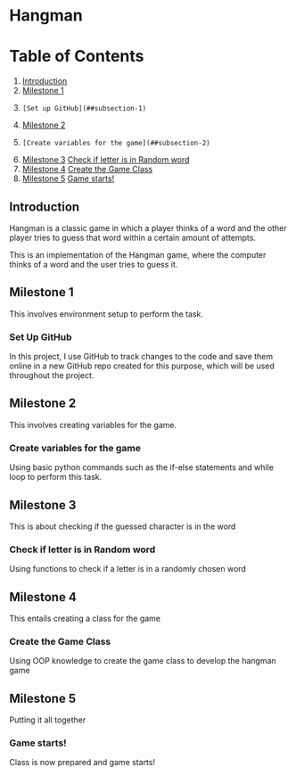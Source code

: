 # Hangman

# Table of Contents
1. [Introduction](#introduction)
2. [Milestone 1](#section-1)
3.     [Set up GitHub](##subsection-1)
4. [Milestone 2](#section-2)
5.     [Create variables for the game](##subsection-2)
6. [Milestone 3](#section-3)
       [Check if letter is in Random word](##subsection-3)
7. [Milestone 4](#section-4)
       [Create the Game Class](##subsection-4)
8. [Milestone 5](#section-5)
       [Game starts!](##subsection-5)

## Introduction
Hangman is a classic game in which a player thinks of a word and the other player tries to guess that word within a certain amount of attempts.

This is an implementation of the Hangman game, where the computer thinks of a word and the user tries to guess it. 

## Milestone 1
This involves environment setup to perform the task.
### Set Up GitHub
In this project, I use GitHub to track changes to the code and save them online in a new GitHub repo created for this purpose, which will be used throughout the project.

## Milestone 2
This involves creating variables for the game.
### Create variables for the game
Using basic python commands such as the if-else statements and while loop to perform this task.

## Milestone 3
This is about checking if the guessed character is in the word
### Check if letter is in Random word
Using functions to check if a letter is in a randomly chosen word

## Milestone 4
This entails creating a class for the game
### Create the Game Class
Using OOP knowledge to create the game class to develop the hangman game

## Milestone 5
Putting it all together
### Game starts!
Class is now prepared and game starts!



